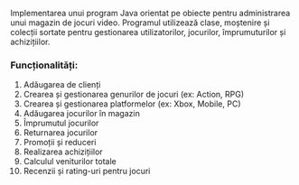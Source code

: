 Implementarea unui program Java orientat pe obiecte pentru administrarea unui magazin de jocuri video. Programul utilizează clase, moștenire și colecții sortate pentru gestionarea utilizatorilor, jocurilor, împrumuturilor și achizițiilor.
### Funcționalități:
1. Adăugarea de clienți
2. Crearea și gestionarea genurilor de jocuri (ex: Action, RPG)
3. Crearea și gestionarea platformelor (ex: Xbox, Mobile, PC)
4. Adăugarea jocurilor în magazin
5. Împrumutul jocurilor
6. Returnarea jocurilor
7. Promoții și reduceri
8. Realizarea achizițiilor
9. Calculul veniturilor totale
10. Recenzii și rating-uri pentru jocuri
